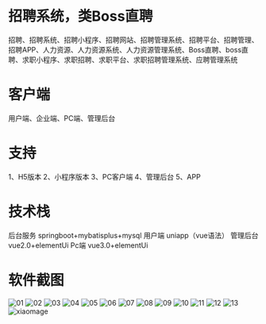 
# 招聘系统，类Boss直聘

招聘、招聘系统、招聘小程序、招聘网站、招聘管理系统、招聘平台、招聘管理、招聘APP、人力资源、人力资源系统、人力资源管理系统、Boss直聘、boss直聘、求职小程序、求职招聘、求职平台、求职招聘管理系统、应聘管理系统

# 客户端

 用户端、企业端、PC端、管理后台

 # 支持

 1、H5版本
 2、小程序版本
 3、PC客户端
 4、管理后台
 5、APP

 # 技术栈

 后台服务 springboot+mybatisplus+mysql
用户端 uniapp（vue语法）
管理后台 vue2.0+elementUi
Pc端 vue3.0+elementUi

# 软件截图

![01](https://github.com/user-attachments/assets/fb879123-1c76-4036-ab02-5e6bd9cc1ee9)
![02](https://github.com/user-attachments/assets/d5c1761b-31b3-441e-b99b-894cba1f7023)
![03](https://github.com/user-attachments/assets/4f61e64b-b5f0-4892-beba-0e640c2a85a0)
![04](https://github.com/user-attachments/assets/3f4fb549-ec8d-493b-9594-49e38f755d52)
![05](https://github.com/user-attachments/assets/bdc48313-58a4-40ab-bb2f-87407185fced)
![06](https://github.com/user-attachments/assets/001cc8c1-84a6-428f-9220-8181dc4a3eca)
![07](https://github.com/user-attachments/assets/c10f60ef-fdc2-4d8a-a0a0-341e106a4256)
![08](https://github.com/user-attachments/assets/ac941131-c5fa-4e2c-add6-85585a13d6c7)
![09](https://github.com/user-attachments/assets/b8533806-6143-4bb8-8d32-5c2234b9f617)
![10](https://github.com/user-attachments/assets/da4c44fb-13ca-43f9-8221-fef39371a0f0)
![11](https://github.com/user-attachments/assets/ee50cdbf-1e2c-40cd-bdbc-252d72a4b266)
![12](https://github.com/user-attachments/assets/6cd1d402-0ee8-4e7a-95d3-a06ff0284eca)
![13](https://github.com/user-attachments/assets/d1eedc8f-1b4b-4654-8ca4-6cd614c5f4b7)
![xiaomage](https://github.com/user-attachments/assets/657c7c61-b673-4c3e-a0f0-cbf95f6f69a6)
















 
